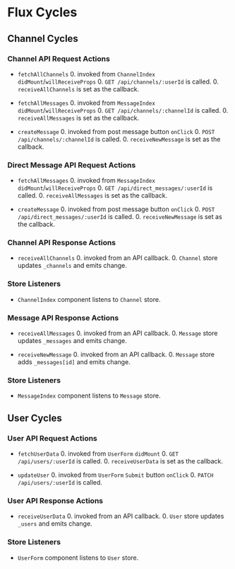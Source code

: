 # Flux Cycles

<!-- Flux loops are organized by data type. Under each data type, there may
be sub-categories, and each action is listed with the sequence of events
that result from its invocation, ending with the API or store. Finally,
store listeners are listed at the end.

You should be able to use this document trace an **action** starting
with where it was invoked, through the **API**/**store** involved, and
finally to the **components** that update as a result. This is important
because once you start implementing your flux loops, that's precisely
what you'll need to do. -->
## Channel Cycles

### Channel API Request Actions

* `fetchAllChannels`
  0. invoked from `ChannelIndex` `didMount`/`willReceiveProps`
  0. `GET /api/channels/:userId` is called.
  0. `receiveAllChannels` is set as the callback.

* `fetchAllMessages`
  0. invoked from `MessageIndex` `didMount`/`willReceiveProps`
  0. `GET /api/channels/:channelId` is called.
  0. `receiveAllMessages` is set as the callback.

* `createMessage`
  0. invoked from post message button `onClick`
  0. `POST /api/channels/:channelId` is called.
  0. `receiveNewMessage` is set as the callback.

### Direct Message API Request Actions

* `fetchAllMessages`
  0. invoked from `MessageIndex` `didMount`/`willReceiveProps`
  0. `GET /api/direct_messages/:userId` is called.
  0. `receiveAllMessages` is set as the callback.

* `createMessage`
  0. invoked from post message button `onClick`
  0. `POST /api/direct_messages/:userId` is called.
  0. `receiveNewMessage` is set as the callback.

### Channel API Response Actions

  * `receiveAllChannels`
    0. invoked from an API callback.
    0. `Channel` store updates `_channels` and emits change.

### Store Listeners

  * `ChannelIndex` component listens to `Channel` store.

### Message API Response Actions

* `receiveAllMessages`
  0. invoked from an API callback.
  0. `Message` store updates `_messages` and emits change.

* `receiveNewMessage`
  0. invoked from an API callback.
  0. `Message` store adds `_messages[id]` and emits change.

### Store Listeners

* `MessageIndex` component listens to `Message` store.

## User Cycles

### User API Request Actions

* `fetchUserData`
  0. invoked from `UserForm` `didMount`
  0. `GET /api/users/:userId` is called.
  0. `receiveUserData` is set as the callback.

* `updateUser`
  0. invoked from `UserForm` `Submit` button `onClick`
  0. `PATCH /api/users/:userId` is called.

### User API Response Actions

* `receiveUserData`
  0. invoked from an API callback.
  0. `User` store updates `_users` and emits change.

### Store Listeners

* `UserForm` component listens to `User` store.
